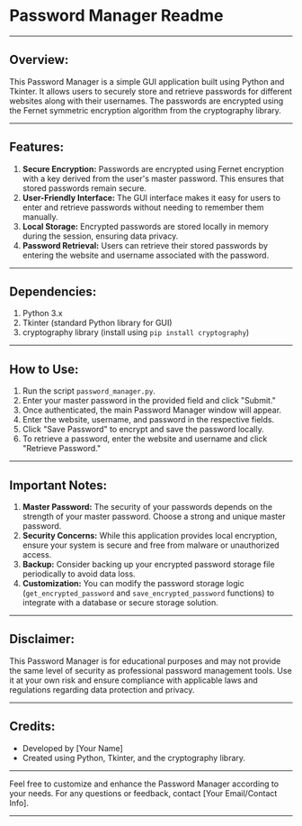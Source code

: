 # Password Manager Readme

---

## Overview:
This Password Manager is a simple GUI application built using Python and Tkinter. It allows users to securely store and retrieve passwords for different websites along with their usernames. The passwords are encrypted using the Fernet symmetric encryption algorithm from the cryptography library.

---

## Features:
1. **Secure Encryption:** Passwords are encrypted using Fernet encryption with a key derived from the user's master password. This ensures that stored passwords remain secure.
2. **User-Friendly Interface:** The GUI interface makes it easy for users to enter and retrieve passwords without needing to remember them manually.
3. **Local Storage:** Encrypted passwords are stored locally in memory during the session, ensuring data privacy.
4. **Password Retrieval:** Users can retrieve their stored passwords by entering the website and username associated with the password.

---

## Dependencies:
1. Python 3.x
2. Tkinter (standard Python library for GUI)
3. cryptography library (install using `pip install cryptography`)

---

## How to Use:
1. Run the script `password_manager.py`.
2. Enter your master password in the provided field and click "Submit."
3. Once authenticated, the main Password Manager window will appear.
4. Enter the website, username, and password in the respective fields.
5. Click "Save Password" to encrypt and save the password locally.
6. To retrieve a password, enter the website and username and click "Retrieve Password."

---

## Important Notes:
1. **Master Password:** The security of your passwords depends on the strength of your master password. Choose a strong and unique master password.
2. **Security Concerns:** While this application provides local encryption, ensure your system is secure and free from malware or unauthorized access.
3. **Backup:** Consider backing up your encrypted password storage file periodically to avoid data loss.
4. **Customization:** You can modify the password storage logic (`get_encrypted_password` and `save_encrypted_password` functions) to integrate with a database or secure storage solution.

---

## Disclaimer:
This Password Manager is for educational purposes and may not provide the same level of security as professional password management tools. Use it at your own risk and ensure compliance with applicable laws and regulations regarding data protection and privacy.

---

## Credits:
- Developed by [Your Name]
- Created using Python, Tkinter, and the cryptography library.

---

Feel free to customize and enhance the Password Manager according to your needs. For any questions or feedback, contact [Your Email/Contact Info].

---
